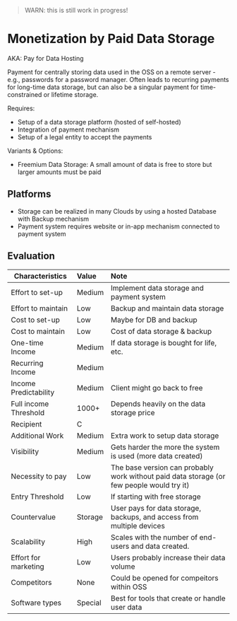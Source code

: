 > WARN: this is still work in progress!

# Monetization by Paid Data Storage
AKA: Pay for Data Hosting

Payment for centrally storing data used in the OSS on a remote server - e.g., passwords for a password manager. Often leads to recurring payments for long-time data storage, but can also be a singular payment for time-constrained or lifetime storage.

Requires:
* Setup of a data storage platform (hosted of self-hosted)
* Integration of payment mechanism
* Setup of a legal entity to accept the payments

Variants & Options:
* Freemium Data Storage: A small amount of data is free to store but larger amounts must be paid

## Platforms
* Storage can be realized in many Clouds by using a hosted Database with Backup mechanism
* Payment system requires website or in-app mechanism connected to payment system

## Evaluation

| Characteristics                   | Value  | Note |
| --------------------------------- |:------ |:---- |
| Effort to set-up                  | Medium | Implement data storage and payment system
| Effort to maintain                | Low    | Backup and maintain data storage
| Cost to set-up                    | Low    | Maybe for DB and backup
| Cost to maintain                  | Low    | Cost of data storage & backup
| One-time Income                   | Medium | If data storage is bought for life, etc.
| Recurring Income                  | Medium | 
| Income Predictability             | Medium | Client might go back to free
| Full income Threshold             | 1000+  | Depends heavily on the data storage price
| Recipient                         | C      | 
| Additional Work                   | Medium | Extra work to setup data storage
| Visibility                        | Medium | Gets harder the more the system is used (more data created)
| Necessity to pay                  | Low    | The base version can probably work without paid data storage (or few people would try it) 
| Entry Threshold                   | Low    | If starting with free storage
| Countervalue                      | Storage| User pays for data storage, backups, and access from multiple devices
| Scalability                       | High   | Scales with the number of end-users and data created.
| Effort for marketing              | Low    | Users probably increase their data volume
| Competitors                       | None   | Could be opened for compeitors within OSS
| Software types                    | Special| Best for tools that create or handle user data
